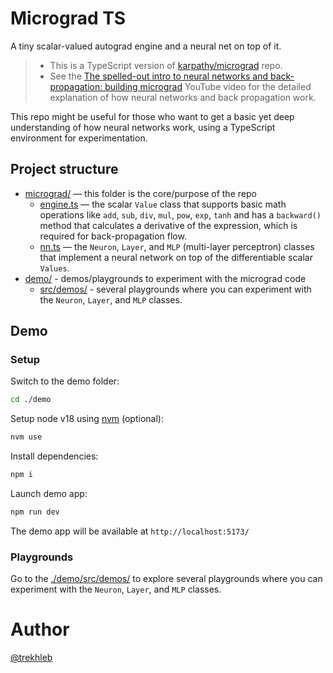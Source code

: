 # Micrograd TS

A tiny scalar-valued autograd engine and a neural net on top of it.

> - This is a TypeScript version of [karpathy/micrograd](https://github.com/karpathy/micrograd) repo.
> - See the [The spelled-out intro to neural networks and back-propagation: building micrograd](https://www.youtube.com/watch?v=VMj-3S1tku0) YouTube video for the detailed  explanation of how neural networks and back propagation work.

This repo might be useful for those who want to get a basic yet deep understanding of how neural networks work, using a TypeScript environment for experimentation.  

## Project structure

- [micrograd/](./micrograd/) — this folder is the core/purpose of the repo
  - [engine.ts](./micrograd/engine.ts) — the scalar `Value` class that supports basic math operations like `add`, `sub`, `div`, `mul`, `pow`, `exp`, `tanh` and has a `backward()` method that calculates a derivative of the expression, which is required for back-propagation flow.
  - [nn.ts](./micrograd/nn.ts) — the `Neuron`, `Layer`, and `MLP` (multi-layer perceptron) classes that implement a neural network on top of the differentiable scalar `Values`.
- [demo/](./demo/) - demos/playgrounds to experiment with the micrograd code
  - [src/demos/](./demo/src/demos/) - several playgrounds where you can experiment with the `Neuron`, `Layer`, and `MLP` classes.

## Demo

### Setup

Switch to the demo folder:

```sh
cd ./demo
```

Setup node v18 using [nvm](https://github.com/nvm-sh/nvm) (optional):

```sh
nvm use
```

Install dependencies:

```sh
npm i
```

Launch demo app:

```sh
npm run dev
```

The demo app will be available at `http://localhost:5173/`

### Playgrounds

Go to the [./demo/src/demos/](./demo/src/demos/) to explore several playgrounds where you can experiment with the `Neuron`, `Layer`, and `MLP` classes.

# Author

[@trekhleb](https://trekhleb.dev)
